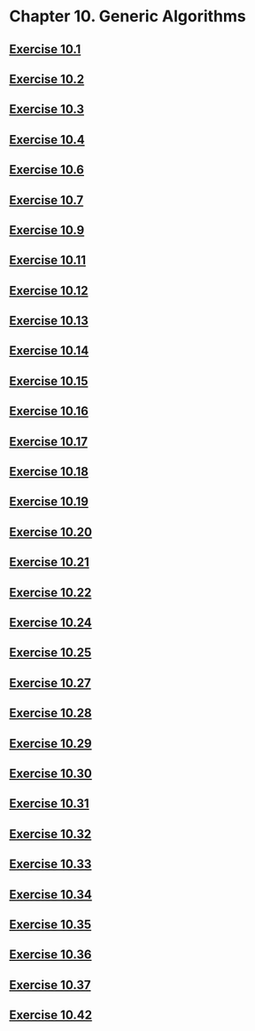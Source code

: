 # Chapter 10. Generic Algorithms

## [Exercise 10.1](src/10.01.cpp)

## [Exercise 10.2](src/10.02.cpp)

## [Exercise 10.3](src/10.03.cpp)

## [Exercise 10.4](src/10.04.cpp)

## [Exercise 10.6](src/10.06.cpp)

## [Exercise 10.7](src/10.07.cpp)

## [Exercise 10.9](src/10.09.cpp)

## [Exercise 10.11](src/10.11.cpp)

## [Exercise 10.12](src/10.12.cpp)

## [Exercise 10.13](src/10.13.cpp)

## [Exercise 10.14](src/10.14.cpp)

## [Exercise 10.15](src/10.15.cpp)

## [Exercise 10.16](src/10.16.cpp)

## [Exercise 10.17](src/10.17.cpp)

## [Exercise 10.18](src/10.18.cpp)

## [Exercise 10.19](src/10.19.cpp)

## [Exercise 10.20](src/10.20.cpp)

## [Exercise 10.21](src/10.21.cpp)

## [Exercise 10.22](src/10.22.cpp)

## [Exercise 10.24](src/10.24.cpp)

## [Exercise 10.25](src/10.25.cpp)

## [Exercise 10.27](src/10.27.cpp)

## [Exercise 10.28](src/10.28.cpp)

## [Exercise 10.29](src/10.29)

## [Exercise 10.30](src/10.30.cpp)

## [Exercise 10.31](src/10.31.cpp)

## [Exercise 10.32](src/10.32.cpp)

## [Exercise 10.33](src/10.33)

## [Exercise 10.34](src/10.34.cpp)

## [Exercise 10.35](src/10.35.cpp)

## [Exercise 10.36](src/10.36.cpp)

## [Exercise 10.37](src/10.37.cpp)

## [Exercise 10.42](src/10.42.cpp)
